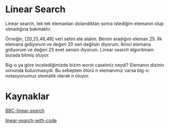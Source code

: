 # Linear Search

Linear search, tek tek elemanları dolandıktan sonra istediğim elemanın olup olmadığına bakmaktır.

Örneğin, [20,25,46,48] veri setini ele alalım. Benim aradığım eleman 25. İlk elemana gidiyorum ve değeri 20 sen değilsin diyorum. İkinci elemana gidiyorum ve değeri 25 evet sensin diyorum. Linear search algoritmam burada bitmiş oluyor.

Big-o ya göre incelediğimizde bizim worst caseimiz neydi? Elemanın dizinin sonunda bulunmasıydı. Bu sebepten ötürü n elemanımız varsa big-o notasyonumuz otomatik olarak n oluyor.

# Kaynaklar

[BBC-linear-search](https://www.bbc.co.uk/bitesize/guides/z7kkw6f/revision/7)

[linear-search-with-code](https://www.programiz.com/dsa/linear-search)